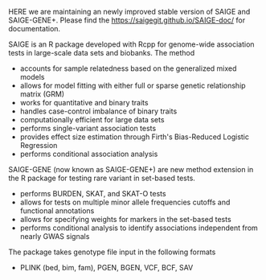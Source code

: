 HERE we are maintaining an newly improved stable version of SAIGE and SAIGE-GENE+. 
Please find the https://saigegit.github.io/SAIGE-doc/ for documentation.


SAIGE is an R package developed with Rcpp for genome-wide association tests in large-scale data sets and biobanks. The method

- accounts for sample relatedness based on the generalized mixed models
- allows for model fitting with either full or sparse genetic relationship matrix (GRM)
- works for quantitative and binary traits
- handles case-control imbalance of binary traits
- computationally efficient for large data sets
- performs single-variant association tests
- provides effect size estimation through Firth's Bias-Reduced Logistic Regression
- performs conditional association analysis

SAIGE-GENE (now known as SAIGE-GENE+) are new method extension in the R package for testing rare variant in set-based tests.
- performs BURDEN, SKAT, and SKAT-O tests
- allows for tests on multiple minor allele frequencies cutoffs and functional annotations
- allows for specifying weights for markers in the set-based tests
- performs conditional analysis to identify associations independent from nearly GWAS signals


The package takes genotype file input in the following formats
- PLINK (bed, bim, fam), PGEN, BGEN, VCF, BCF, SAV


